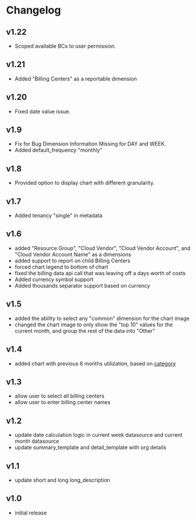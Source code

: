 # Changelog

## v1.22

- Scoped available BCs to user permission.

## v1.21

- Added "Billing Centers" as a reportable dimension

## v1.20

- Fixed date value issue.

## v1.9

- Fix for Bug Dimension Information Missing for DAY and WEEK.
- Added default_frequency "monthly"

## v1.8

- Provided option to display chart with different granularity.

## v1.7

- Added tenancy "single" in metadata

## v1.6

- added "Resource Group", "Cloud Vendor", "Cloud Vendor Account", and "Cloud Vendor Account Name" as a dimensions
- added support to report on child Billing Centers
- forced chart legend to bottom of chart
- fixed the billing data api call that was leaving off a days worth of costs
- Added currency symbol support
- Added thousands separator support based on currency

## v1.5

- added the ability to select any "common" dimension for the chart image
- changed the chart image to only show the "top 10" values for the current month, and group the rest of the data into "Other"

## v1.4

- added chart with previous 6 months utilization, based on [category](https://docs.rightscale.com/optima/reference/rightscale_dimensions.html#category)

## v1.3

- allow user to select all billing centers
- allow user to enter billing center names

## v1.2

- update date calculation logic in current week datasource and current month datasource
- update summary_template and detail_template with org details

## v1.1

- update short and long long_description

## v1.0

- initial release
